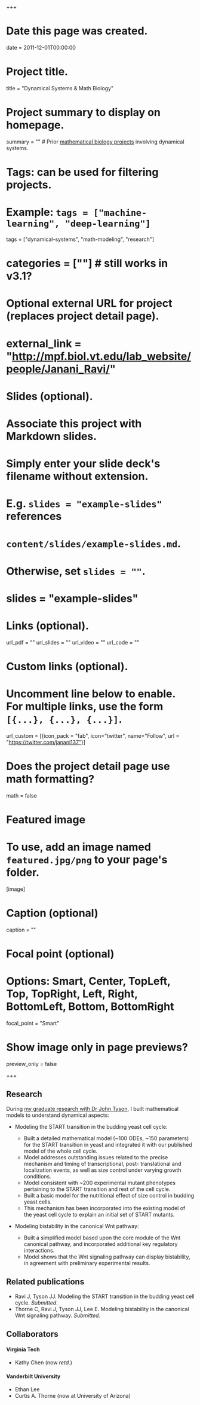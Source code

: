 +++
# Date this page was created.
date = 2011-12-01T00:00:00

# Project title.
title = "Dynamical Systems & Math Biology"

# Project summary to display on homepage.
summary = "" # Prior [mathematical biology projects](http://mpf.biol.vt.edu/lab_website/people/Janani_Ravi/) involving dynamical systems.

# Tags: can be used for filtering projects.
# Example: `tags = ["machine-learning", "deep-learning"]`
tags = ["dynamical-systems", "math-modeling", "research"]
# categories = [""] # still works in v3.1?

# Optional external URL for project (replaces project detail page).
# external_link = "http://mpf.biol.vt.edu/lab_website/people/Janani_Ravi/"

# Slides (optional).
#   Associate this project with Markdown slides.
#   Simply enter your slide deck's filename without extension.
#   E.g. `slides = "example-slides"` references 
#   `content/slides/example-slides.md`.
#   Otherwise, set `slides = ""`.
# slides = "example-slides"

# Links (optional).
url_pdf = ""
url_slides = ""
url_video = ""
url_code = ""

# Custom links (optional).
#   Uncomment line below to enable. For multiple links, use the form `[{...}, {...}, {...}]`.
url_custom = [{icon_pack = "fab", icon="twitter", name="Follow", url = "https://twitter.com/janani137"}]

# Does the project detail page use math formatting?
math = false

# Featured image
# To use, add an image named `featured.jpg/png` to your page's folder. 
[image]
  # Caption (optional)
  caption = ""

  # Focal point (optional)
  # Options: Smart, Center, TopLeft, Top, TopRight, Left, Right, BottomLeft, Bottom, BottomRight
  focal_point = "Smart"
  
  # Show image only in page previews?
  preview_only = false

+++
## Research
During [my graduate research with Dr John Tyson](http://mpf.biol.vt.edu/lab_website/people/Janani_Ravi/), I built mathematical models to understand dynamical aspects:

* Modeling the START transition in the budding yeast cell cycle:
	* Built a detailed mathematical model (~100 ODEs, ~150 parameters) for the START transition in yeast and
integrated it with our published model of the whole cell cycle.
	* Model addresses outstanding issues related to the precise mechanism and timing of transcriptional, post-
translational and localization events, as well as size control under varying growth conditions.
	* Model consistent with ~200 experimental mutant phenotypes pertaining to the START transition and rest of
the cell cycle.
	* Built a basic model for the nutritional effect of size control in budding yeast cells.
	* This mechanism has been incorporated into the existing model of the yeast cell cycle to explain an initial
set of START mutants.

* Modeling bistability in the canonical Wnt pathway:
	* Built a simplified model based upon the core module of the Wnt canonical pathway, and incorporated
additional key regulatory interactions.
	* Model shows that the Wnt signaling pathway can display bistability, in agreement with preliminary
experimental results.

## Related publications
* Ravi J, Tyson JJ. Modeling the START transition in the budding yeast cell cycle. *Submitted*.
* Thorne C, Ravi J, Tyson JJ, Lee E. Modeling bistability in the canonical Wnt signaling pathway. *Submitted*.

## Collaborators
#### Virginia Tech
* Kathy Chen (now *retd.*)

#### Vanderbilt University 
* Ethan Lee
* Curtis A. Thorne (now at University of Arizona)

